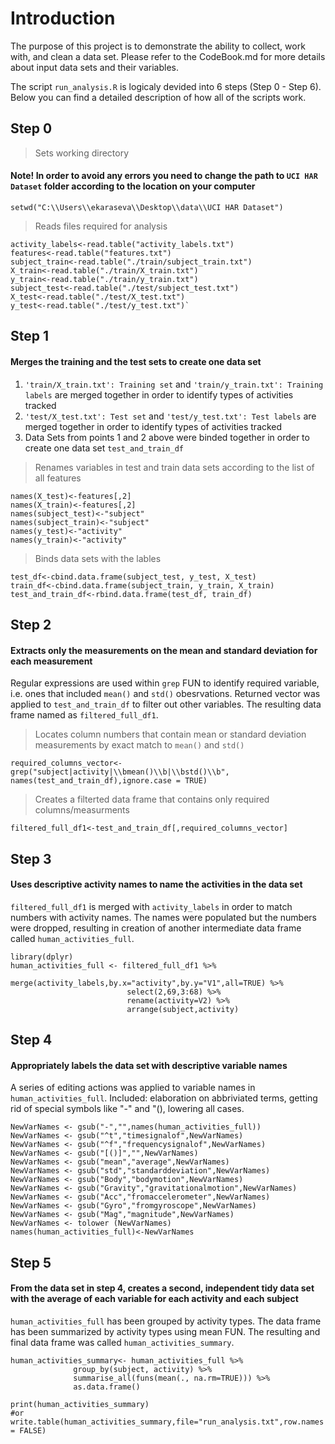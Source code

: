 # Introduction
The purpose of this project is to demonstrate the ability to collect, work with, and clean a data set.
Please refer to the CodeBook.md for more details about input data sets and their variables.

The script `run_analysis.R` is logicaly devided into 6 steps (Step 0 - Step 6).
Below you can find a detailed description of how all of the scripts work.

## Step 0 
> Sets working directory
#### Note! In order to avoid any errors you need to change the path to `UCI HAR Dataset` folder according to the location on your computer
  ```{r eval=FALSE}
  setwd("C:\\Users\\ekaraseva\\Desktop\\data\\UCI HAR Dataset")
  ```  
> Reads files required for analysis
  ```{r eval=FALSE}  
  activity_labels<-read.table("activity_labels.txt")
  features<-read.table("features.txt")
  subject_train<-read.table("./train/subject_train.txt")
  X_train<-read.table("./train/X_train.txt")
  y_train<-read.table("./train/y_train.txt")
  subject_test<-read.table("./test/subject_test.txt")
  X_test<-read.table("./test/X_test.txt")
  y_test<-read.table("./test/y_test.txt")`
  ```
## Step 1
#### Merges the training and the test sets to create one data set
1. `'train/X_train.txt': Training set` and `'train/y_train.txt': Training labels` are merged together in order to identify types of activities tracked
2. `'test/X_test.txt': Test set` and `'test/y_test.txt': Test labels` are merged together in order to identify types of activities tracked
3. Data Sets from points 1 and 2 above were binded together in order to create one data set `test_and_train_df`
> Renames variables in test and train data sets according to the list of all features
  ```{r eval=FALSE}  
  names(X_test)<-features[,2]
  names(X_train)<-features[,2]
  names(subject_test)<-"subject"
  names(subject_train)<-"subject"
  names(y_test)<-"activity"
  names(y_train)<-"activity"
  ```
> Binds data sets with the lables
  ```{r eval=FALSE}  
  test_df<-cbind.data.frame(subject_test, y_test, X_test)
  train_df<-cbind.data.frame(subject_train, y_train, X_train)
  test_and_train_df<-rbind.data.frame(test_df, train_df)
  ```    
## Step 2
#### Extracts only the measurements on the mean and standard deviation for each measurement
Regular expressions are used within `grep` FUN to identify required variable, i.e. ones that included `mean()` and `std()` obesrvations.
Returned vector was applied to `test_and_train_df` to filter out other variables. The resulting data frame named as `filtered_full_df1`.
> Locates column numbers that contain mean or standard deviation measurements by exact match to `mean()` and `std()`
  ```{r eval=FALSE}  
  required_columns_vector<-grep("subject|activity|\\bmean()\\b|\\bstd()\\b", names(test_and_train_df),ignore.case = TRUE)
  ```
> Creates a filterted data frame that contains only required columns/measurments
  ```{r eval=FALSE}  
  filtered_full_df1<-test_and_train_df[,required_columns_vector]
  ```
## Step 3
#### Uses descriptive activity names to name the activities in the data set
`filtered_full_df1` is merged with `activity_labels` in order to match numbers with activity names. The names were populated but the  numbers were dropped, resulting in creation of another intermediate data frame called `human_activities_full`.
  ```{r eval=FALSE}
  library(dplyr)
  human_activities_full <- filtered_full_df1 %>%
                            merge(activity_labels,by.x="activity",by.y="V1",all=TRUE) %>%
                            select(2,69,3:68) %>%
                            rename(activity=V2) %>%
                            arrange(subject,activity)
  ```
## Step 4 
#### Appropriately labels the data set with descriptive variable names
A series of editing actions was applied to variable names in `human_activities_full`. Included: elaboration on abbriviated terms, getting rid of special symbols like "-" and "(), lowering all cases.
  ```{r eval=FALSE}
  NewVarNames <- gsub("-","",names(human_activities_full))
  NewVarNames <- gsub("^t","timesignalof",NewVarNames)
  NewVarNames <- gsub("^f","frequencysignalof",NewVarNames)
  NewVarNames <- gsub("[()]","",NewVarNames)
  NewVarNames <- gsub("mean","average",NewVarNames)
  NewVarNames <- gsub("std","standarddeviation",NewVarNames)
  NewVarNames <- gsub("Body","bodymotion",NewVarNames)
  NewVarNames <- gsub("Gravity","gravitationalmotion",NewVarNames)
  NewVarNames <- gsub("Acc","fromaccelerometer",NewVarNames)
  NewVarNames <- gsub("Gyro","fromgyroscope",NewVarNames)
  NewVarNames <- gsub("Mag","magnitude",NewVarNames)
  NewVarNames <- tolower (NewVarNames)
  names(human_activities_full)<-NewVarNames
  ```
## Step 5
#### From the data set in step 4, creates a second, independent tidy data set with the average of each variable for each activity and each subject
`human_activities_full` has been grouped by activity types. The data frame has been summarized by activity types using mean FUN. The resulting and final data frame was called `human_activities_summary`.
  ```{r eval=FALSE}
  human_activities_summary<- human_activities_full %>% 
                group_by(subject, activity) %>%
                summarise_all(funs(mean(., na.rm=TRUE))) %>%
                as.data.frame()
  
  print(human_activities_summary)
  #or
  write.table(human_activities_summary,file="run_analysis.txt",row.names = FALSE)
  ```
